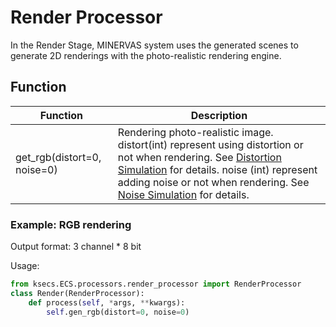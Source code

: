 # Render Processor
In the Render Stage, MINERVAS system uses the generated scenes to generate 2D renderings with the photo-realistic rendering engine.

<!-- ## Attributes
|Attributes |Type | Description    |
|---    |---    |--- |
| -|-|- | -->
## Function
|Function|Description|
|---|---|
|get_rgb(distort=0, noise=0)|Rendering photo-realistic image. distort(int) represent using distortion or not when rendering. See [Distortion Simulation](dsl/pixel_process/distortion.md) for details.  noise (int) represent adding noise or not when rendering. See [Noise Simulation](dsl/pixel_process/noise.md) for details.|

### Example: RGB rendering

Output format:
3 channel * 8 bit

Usage:

```python
from ksecs.ECS.processors.render_processor import RenderProcessor
class Render(RenderProcessor):
    def process(self, *args, **kwargs):
        self.gen_rgb(distort=0, noise=0)
```

